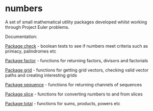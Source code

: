 # numbers
A set of small mathematical utility packages developed whilst working through Project Euler problems.

Documentation:

<a href="https://godoc.org/github.com/nboughton/numbers/check">Package check</a> - boolean tests to see if numbers meet criteria such as primacy, palindromes etc

<a href="https://godoc.org/github.com/nboughton/numbers/factor">Package factor</a> - functions for returning factors, divisors and factorials

<a href="https://godoc.org/github.com/nboughton/numbers/grid">Package grid</a> - functions for getting grid vectors, checking valid vector paths and creating interesting grids

<a href="https://godoc.org/github.com/nboughton/numbers/sequence">Package sequence</a> - functions for returning channels of sequences

<a href="https://godoc.org/github.com/nboughton/numbers/slice">Package slice</a> - functions for converting numbers to and from slices

<a href="https://godoc.org/github.com/nboughton/numbers/total">Package total</a> - functions for sums, products, powers etc
